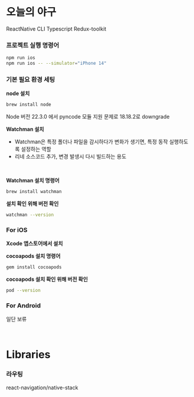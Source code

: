 # 오늘의 야구

ReactNative CLI
Typescript
Redux-toolkit

### 프로젝트 실행 명령어

```bash
npm run ios
npm run ios -- --simulator="iPhone 14"
```

### 기본 필요 환경 세팅

<strong>node 설치</strong>

```bash
brew install node
```

<p>Node 버전 22.3.0 에서 pyncode 모듈 지원 문제로 18.18.2로 downgrade</p>

<strong>
Watchman 설치
</strong>
<br />
<ul>
<li>
Watchman은 특정 폴더나 파일을 감시하다가 변화가 생기면, 특정 동작 실행하도록 설정하는 역할
</li>
<li>
리네 소스코드 추가, 변경 발생시 다시 빌드하는 용도
</li>
</ul>
<br />

<strong>Watchman 설치 명령어</strong>

```bash
brew install watchman
```

<strong>설치 확인 위해 버전 확인</strong>

```bash
watchman --version
```

### For iOS

<strong>
Xcode 앱스토어에서 설치
</strong>

<strong>cocoapods 설치 명령어</strong>

```bash
gem install cocoapods
```

<strong>cocoapods 설치 확인 위해 버전 확인</strong>

```bash
pod --version
```

### For Android

일단 보류

<br />

# Libraries

### 라우팅

react-navigation/native-stack
